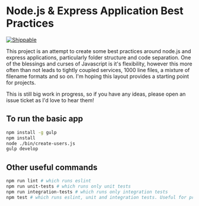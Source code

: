 Node.js & Express Application Best Practices
============================================

[![Shippable](https://img.shields.io/shippable/55fe44171895ca4474169af3.svg)](https://app.shippable.com/projects/55fe44171895ca4474169af3)

This project is an attempt to create some best practices around node.js and express applications, particularly folder structure and code separation. One of the blessings and curses of Javascript is it's flexibility, however this more often than not leads to tightly coupled services, 1000 line files, a mixture of filename formats and so on. I'm hoping this layout provides a starting point for projects.

This is still big work in progress, so if you have any ideas, please open an issue ticket as I'd love to hear them!

## To run the basic app
```bash
npm install -g gulp
npm install
node ./bin/create-users.js
gulp develop
```

## Other useful commands
```bash
npm run lint # which runs eslint
npm run unit-tests # which runs only unit tests
npm run integration-tests # which runs only integration tests
npm test # which runs eslint, unit and integration tests. Useful for pre-commit hook or CI
```
